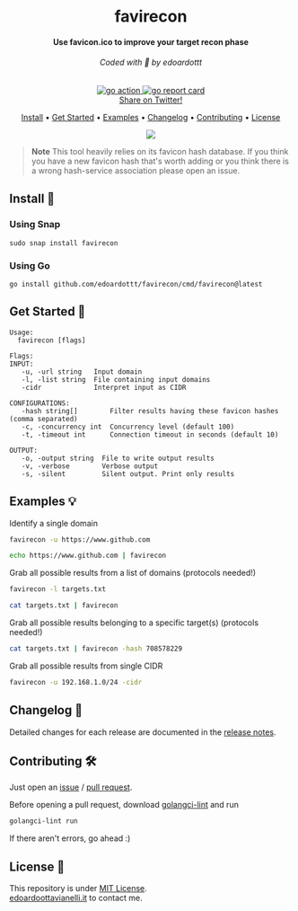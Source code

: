 <h1 align="center">
  favirecon
  <br>
</h1>

<h4 align="center">Use favicon.ico to improve your target recon phase</h4>

<h6 align="center"> Coded with 💙 by edoardottt </h6>

<p align="center">

  <a href="https://github.com/edoardottt/favirecon/actions">
      <img src="https://github.com/edoardottt/favirecon/actions/workflows/go.yml/badge.svg" alt="go action">
  </a>

  <a href="https://goreportcard.com/report/github.com/edoardottt/favirecon">
      <img src="https://goreportcard.com/badge/github.com/edoardottt/favirecon" alt="go report card">
  </a>

<br>
  <!--Tweet button-->
  <a href="https://twitter.com/intent/tweet?text=favirecon%20-%20Use%20favicon.ico%20to%20improve%20your%20target%20recon%20phase.%20Quickly%20detect%20technologies,%20WAF,%20exposed%20panels,%20known%20services.%20https%3A%2F%2Fgithub.com%2Fedoardottt%2Ffavirecon%20%23golang%20%23github%20%23linux%20%23infosec%20%23bugbounty" target="_blank">Share on Twitter!
  </a>
</p>

<p align="center">
  <a href="#install-">Install</a> •
  <a href="#get-started-">Get Started</a> •
  <a href="#examples-bulb">Examples</a> •
  <a href="#changelog-">Changelog</a> •
  <a href="#contributing-">Contributing</a> •
  <a href="#license-">License</a>
</p>

<p align="center">
  <img src="https://github.com/edoardottt/images/blob/main/favirecon/favirecon.gif">
</p>
  
> **Note**
> This tool heavily relies on its favicon hash database. If you think you have a new favicon hash that's worth adding or you think there is a wrong hash-service association please open an issue.  

Install 📡
----------

### Using Snap
```
sudo snap install favirecon
```

### Using Go
```
go install github.com/edoardottt/favirecon/cmd/favirecon@latest
```

Get Started 🎉
----------

```console
Usage:
  favirecon [flags]

Flags:
INPUT:
   -u, -url string   Input domain
   -l, -list string  File containing input domains
   -cidr             Interpret input as CIDR

CONFIGURATIONS:
   -hash string[]        Filter results having these favicon hashes (comma separated)
   -c, -concurrency int  Concurrency level (default 100)
   -t, -timeout int      Connection timeout in seconds (default 10)

OUTPUT:
   -o, -output string  File to write output results
   -v, -verbose        Verbose output
   -s, -silent         Silent output. Print only results
```

Examples :bulb:
----------

Identify a single domain
```bash
favirecon -u https://www.github.com
```

```bash
echo https://www.github.com | favirecon
```

Grab all possible results from a list of domains (protocols needed!)
```bash
favirecon -l targets.txt
```

```bash
cat targets.txt | favirecon
```

Grab all possible results belonging to a specific target(s) (protocols needed!)
```bash
cat targets.txt | favirecon -hash 708578229
```

Grab all possible results from single CIDR
```bash
favirecon -u 192.168.1.0/24 -cidr
```

Changelog 📌
-------
Detailed changes for each release are documented in the [release notes](https://github.com/edoardottt/favirecon/releases).

Contributing 🛠
-------

Just open an [issue](https://github.com/edoardottt/favirecon/issues) / [pull request](https://github.com/edoardottt/favirecon/pulls).

Before opening a pull request, download [golangci-lint](https://golangci-lint.run/usage/install/) and run
```bash
golangci-lint run
```
If there aren't errors, go ahead :)

  
License 📝
-------

This repository is under [MIT License](https://github.com/edoardottt/favirecon/blob/main/LICENSE).  
[edoardoottavianelli.it](https://www.edoardoottavianelli.it) to contact me.
